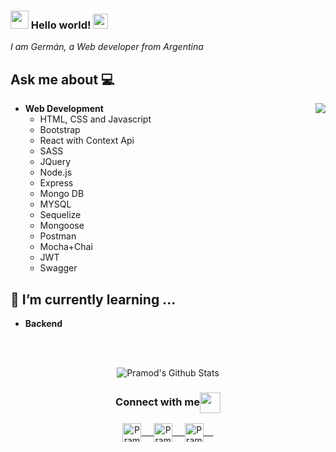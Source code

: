 ### <img src="https://github.com/rajput2107/rajput2107/blob/master/Assets/Hi.gif" width="29px"> Hello world!&nbsp;<img src="https://github.com/rajput2107/rajput2107/blob/master/Assets/Earth.gif" width="24px">
<em>I am Germán, a Web developer from Argentina</em>
 <br/>
## Ask me about :computer: 


<img align="right" src="https://github.com/rajput2107/rajput2107/blob/master/Assets/Developer.gif"/>

- **Web Development**
	- HTML, CSS and Javascript
	- Bootstrap 
	- React with Context Api
  - SASS
  - JQuery
  - Node.js
  - Express
  - Mongo DB
  - MYSQL
  - Sequelize
  - Mongoose
  - Postman
  - Mocha+Chai
  - JWT
  - Swagger

## 🌱 I’m currently learning ...
- **Backend**

<br/>
  <br/>



<p align="center">
<img align="center" src="https://github-readme-stats.vercel.app/api?username=germanWalton&&show_icons=true&theme=radical" alt="Pramod's Github Stats">
</p>  

<div align="center">
  <h3 align="center">Connect with me<img align="center" src="https://github.com/rajput2107/rajput2107/blob/master/Assets/Handshake.gif" height="33px" /></h3> 
</div>
<p align="center">
 <a href="https://www.linkedin.com/in/germanwalton/" target="blank">
  <img align="center" alt="Pramod's LinkedIn" width="30px" src="https://www.vectorlogo.zone/logos/linkedin/linkedin-icon.svg" /> &nbsp; &nbsp;
 </a>
 <a href="https://www.instagram.com/germanwalton/" target="blank">
  <img align="center" alt="Pramod's Instagram" width="30px" src="https://www.vectorlogo.zone/logos/instagram/instagram-icon.svg" /> &nbsp; &nbsp;
 </a>
 <a href="https://twitter.com/germanWalton" target="blank">
  <img align="center" alt="Pramod's Twitter" width="30px" src="https://www.vectorlogo.zone/logos/twitter/twitter-official.svg" /> &nbsp; &nbsp;
 </a>

  <br/>
  <br/>


